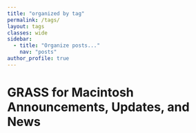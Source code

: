 ```yaml
---
title: "organized by tag"
permalink: /tags/
layout: tags
classes: wide
sidebar:
  - title: "Organize posts..."
    nav: "posts"
author_profile: true
---
```

<!-- Google tag (gtag.js) -->
<script async src="https://www.googletagmanager.com/gtag/js?id=G-9NBX5KDKM0"></script>
<script>
  window.dataLayer = window.dataLayer || [];
  function gtag(){dataLayer.push(arguments);}
  gtag('js', new Date());

  gtag('config', 'G-9NBX5KDKM0');
</script>

# GRASS for Macintosh Announcements, Updates, and News
